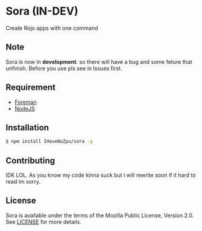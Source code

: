 # Sora (IN-DEV)
Create Rojo apps with one command

## Note
Sora is now in **development**. so there will have a bug and  some feture that unfinish.
Before you use pls see in Issues first.

## Requirement
- [Foreman](https://github.com/roblox/foreman)
- [NodeJS](https://github.com/nodejs/node)

## Installation
```sh
$ npm install IHaveNoZpu/sora -g
```

## Contributing
IDK LOL. As you know my code kinna suck but i will rewrite soon if it hard to read im sorry.

## License
Sora is available under the terms of the Mozilla Public License, Version 2.0. See [LICENSE](https://github.com/IHaveNoZpu/sora/blob/main/LICENSE) for more details.
